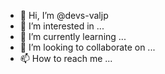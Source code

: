 - 👋 Hi, I’m @devs-valjp
- 👀 I’m interested in ...
- 🌱 I’m currently learning ...
- 💞️ I’m looking to collaborate on ...
- 📫 How to reach me ...

<!---
devs-valjp/devs-valjp is a ✨ special ✨ repository because its `README.md` (this file) appears on your GitHub profile.
You can click the Preview link to take a look at your changes.
--->
